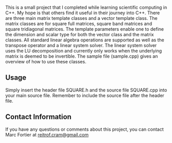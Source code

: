 This is a small project that I completed while learning scientific computing in C++. My hope is that others find it useful in their journey into C++. There are three main matrix template classes and a vector template class. The matrix classes are for square full matrices, square band matrices and square tridiagonal matrices. The template parameters enable one to define the dimension and scalar type for both the vector class and the matrix classes. All standard linear algebra operations are supported as well as the transpose operator and a linear system solver. The linear system solver uses the LU decomposition and currently only works when the underlying matrix is deemed to be invertible. The sample file (sample.cpp) gives an overview of how to use these classes. 


## **Usage**

Simply insert the header file SQUARE.h and the source file SQUARE.cpp into your main source file. Remember to include the source file after the header file. 

## **Contact Information**

If you have any questions or comments about this project, you can contact Marc Fortier at reitrof.cram@gmail.com




